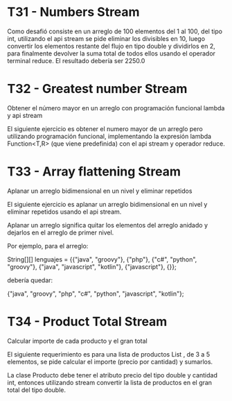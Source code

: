 # T31 - Numbers Stream
Como desafió consiste en un arreglo de 100 elementos del 1 al 100, del tipo int, utilizando el api stream se pide eliminar los divisibles en 10, luego convertir los elementos restante del flujo en tipo double y dividirlos en 2, para finalmente devolver la suma total de todos ellos usando el operador terminal reduce. El resultado debería ser 2250.0

# T32 - Greatest number Stream
Obtener el número mayor en un arreglo con programación funcional lambda y api stream

El siguiente ejercicio es obtener el numero mayor de un arreglo pero utilizando programación funcional, implementando la expresión lambda Function<T,R> (que viene predefinida) con el api stream y operador reduce.

# T33 - Array flattening Stream
Aplanar un arreglo bidimensional en un nivel y eliminar repetidos

El siguiente ejercicio es aplanar un arreglo bidimensional en un nivel y eliminar repetidos usando el api stream.

Aplanar un arreglo significa quitar los elementos del arreglo anidado y dejarlos en el arreglo de primer nivel.

Por ejemplo, para el arreglo:

String[][] lenguajes = {{"java", "groovy"}, {"php"}, {"c#", "python", "groovy"}, {"java", "javascript", "kotlin"}, {"javascript"}, {}};

debería quedar:

{"java", "groovy", "php", "c#", "python", "javascript", "kotlin"};

# T34 - Product Total Stream
Calcular importe de cada producto y el gran total

El siguiente requerimiento es para una lista de productos List<Producto> , de 3 a 5 elementos, se pide calcular el importe (precio por cantidad) y sumarlos.

La clase Producto debe tener el atributo precio del tipo double y cantidad int, entonces utilizando stream convertir la lista de productos en el gran total del tipo double.

